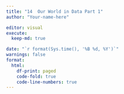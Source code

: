 ```yaml
---
title: "14  Our World in Data Part 1"
author: "Your-name-here"

editor: visual
execute:
  keep-md: true

date: "`r format(Sys.time(), '%B %d, %Y')`"
warnings: false
format:
  html:
    df-print: paged
    code-fold: true
    code-line-numbers: true
---
```

